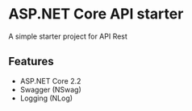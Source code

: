 # ASP.NET Core API starter
A simple starter project for API Rest

## Features
- ASP.NET Core 2.2
- Swagger (NSwag)
- Logging (NLog)
